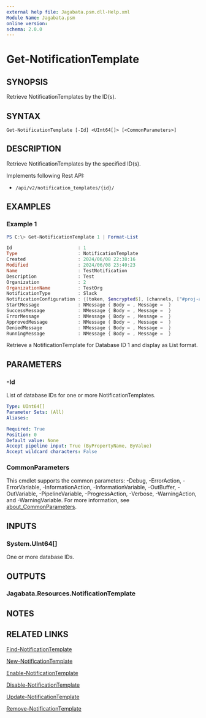 ```yaml
---
external help file: Jagabata.psm.dll-Help.xml
Module Name: Jagabata.psm
online version:
schema: 2.0.0
---
```


# Get-NotificationTemplate

## SYNOPSIS
Retrieve NotificationTemplates by the ID(s).

## SYNTAX

```
Get-NotificationTemplate [-Id] <UInt64[]> [<CommonParameters>]
```

## DESCRIPTION
Retrieve NotificationTemplates by the specified ID(s).

Implements following Rest API:  
- `/api/v2/notification_templates/{id}/`  

## EXAMPLES

### Example 1
```powershell
PS C:\> Get-NotificationTemplate 1 | Format-List

Id                        : 1
Type                      : NotificationTemplate
Created                   : 2024/06/08 22:38:16
Modified                  : 2024/06/08 23:40:23
Name                      : TestNotification
Description               : Test
Organization              : 2
OrganizationName          : TestOrg
NotificationType          : Slack
NotificationConfiguration : {[token, $encrypted$], [channels, ["#proj-ansible"]], [hex_color, ]}
StartMessage              : NMessage { Body = , Message =  }
SuccessMessage            : NMessage { Body = , Message =  }
ErrorMessage              : NMessage { Body = , Message =  }
ApprovedMessage           : NMessage { Body = , Message =  }
DeniedMessage             : NMessage { Body = , Message =  }
RunningMessage            : NMessage { Body = , Message =  }
```

Retrieve a NotificationTemplate for Database ID 1 and display as List format.

## PARAMETERS

### -Id
List of database IDs for one or more NotificationTemplates.

```yaml
Type: UInt64[]
Parameter Sets: (All)
Aliases:

Required: True
Position: 0
Default value: None
Accept pipeline input: True (ByPropertyName, ByValue)
Accept wildcard characters: False
```

### CommonParameters
This cmdlet supports the common parameters: -Debug, -ErrorAction, -ErrorVariable, -InformationAction, -InformationVariable, -OutBuffer, -OutVariable, -PipelineVariable, -ProgressAction, -Verbose, -WarningAction, and -WarningVariable. For more information, see [about_CommonParameters](http://go.microsoft.com/fwlink/?LinkID=113216).

## INPUTS

### System.UInt64[]
One or more database IDs.

## OUTPUTS

### Jagabata.Resources.NotificationTemplate
## NOTES

## RELATED LINKS

[Find-NotificationTemplate](Find-NotificationTemplate.md)

[New-NotificationTemplate](New-NotificationTemplate.md)

[Enable-NotificationTemplate](Enable-NotificationTemplate.md)

[Disable-NotificationTemplate](Diable-NotificationTemplate.md)

[Update-NotificationTemplate](Update-NotificationTemplate.md)

[Remove-NotificationTemplate](Remove-NotificationTemplate.md)
